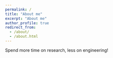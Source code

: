 ```yaml
---
permalink: /
title: "About me"
excerpt: "About me"
author_profile: true
redirect_from:
  - /about/
  - /about.html
---
```


Spend more time on research, less on engineering!
